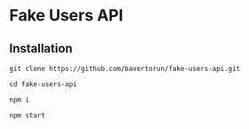 # Fake Users API

## Installation

```
git clone https://github.com/bavertorun/fake-users-api.git
```

```
cd fake-users-api
```
```
npm i
```
```
npm start
```

